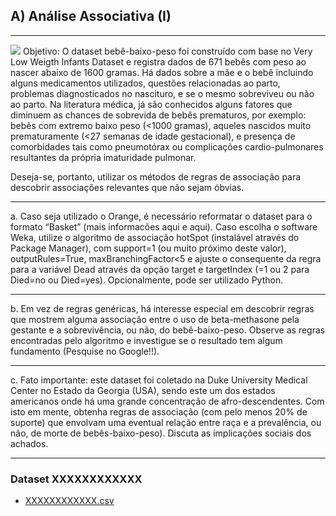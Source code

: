 ## A) Análise Associativa (I)
___
![](https://i.imgur.com/2Y4980U.png)
Objetivo: O dataset bebê-baixo-peso foi construído com base no Very Low Weigth Infants Dataset e registra dados de 671 bebês com peso ao nascer abaixo de 1600 gramas. Há dados sobre a mãe e o bebê incluindo alguns medicamentos utilizados, questões relacionadas ao parto, problemas diagnosticados no nascituro, e se o mesmo sobreviveu ou não ao parto. Na literatura médica, já são conhecidos alguns fatores que diminuem as chances de sobrevida de bebês prematuros, por exemplo: bebês com extremo baixo peso (<1000 gramas), aqueles nascidos muito prematuramente (<27 semanas de idade gestacional), e presença de comorbidades tais como pneumotórax ou complicações cardio-pulmonares resultantes da própria imaturidade pulmonar. 

Deseja-se, portanto, utilizar os métodos de regras de associação para descobrir associações relevantes que não sejam óbvias.
___
a. Caso seja utilizado o Orange, é necessário reformatar o dataset para o formato “Basket” (mais informacões aqui e aqui). Caso escolha o software Weka, utilize o algoritmo de associação hotSpot (instalável através do Package Manager), com support=1 (ou muito próximo deste valor), outputRules=True, maxBranchingFactor<5 e ajuste o consequente da regra para a variável Dead através da opção target e targetIndex (=1 ou 2 para Died=no ou Died=yes). Opcionalmente, pode ser utilizado Python.
___
b. Em vez de regras genéricas, há interesse especial em descobrir regras que mostrem alguma associação entre o uso de beta-methasone pela gestante e a sobrevivência, ou não, do bebê-baixo-peso. Observe as regras encontradas pelo algoritmo e investigue se o resultado tem algum fundamento (Pesquise no Google!!).
___
c. Fato importante: este dataset foi coletado na Duke University Medical Center no Estado da Georgia (USA), sendo este um dos estados americanos onde há uma grande concentração de afro-descendentes. Com isto em mente, obtenha regras de associação (com pelo menos 20% de suporte) que envolvam uma eventual relação entre raça e a prevalência, ou não, de morte de bebês-baixo-peso). Discuta as implicações sociais dos achados.
___
### Dataset XXXXXXXXXXXX
   - [XXXXXXXXXXXX.csv](Dataset/XXXXXXXXXXXX.csv)